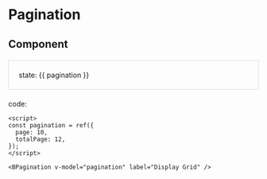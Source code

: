 <script setup>
import '../src/components/index.scss'
import { ref } from 'vue';
import BPagination from '../src/components/pagination/BPagination.vue'

const pagination = ref({ page: 10, totalPage: 12 })
</script>

# Pagination

## Component

<div class="card">
  <BPagination v-model="pagination" label="Display Grid" />
  <div>
    <p>state: {{ pagination }}</p>
  </div>
</div>

code:

```vue
<script>
const pagination = ref({
  page: 10,
  totalPage: 12,
});
</script>

<BPagination v-model="pagination" label="Display Grid" />
```

<style>
  .card {
    margin: 20px 0;
    padding: 20px;
    border: 1px solid #ddd;
    borderRadius: 5px;
    lineHeight: normal;
  }

  .card p {
    margin: 0
  }
  .card * {
    line-height: normal;
  }
</style>
